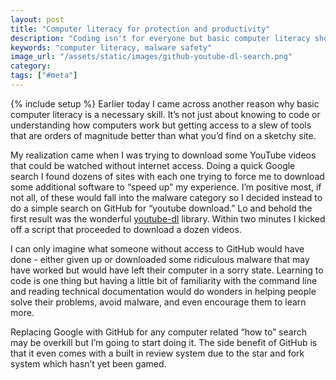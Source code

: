 ```yaml
---
layout: post
title: "Computer literacy for protection and productivity"
description: "Coding isn't for everyone but basic computer literacy should be. Knowing how to download an run an open source program can help protect against malware and increase productivity."
keywords: "computer literacy, malware safety"
image_url: "/assets/static/images/github-youtube-dl-search.png"
category:
tags: ["#meta"]
---
```

{% include setup %}
Earlier today I came across another reason why basic computer literacy is a necessary skill. It’s not just about knowing to code or understanding how computers work but getting access to a slew of tools that are orders of magnitude better than what you’d find on a sketchy site.

<div class="thumbnail">
  <amp-img src="{{ IMG_PATH }}github-youtube-dl-search.png" alt="Github search for youtube download"  width="1038" height="650" layout="responsive"></amp-img>
</div>

My realization came when I was trying to download some YouTube videos that could be watched without internet access. Doing a quick Google search I found dozens of sites with each one trying to force me to download some additional software to “speed up” my experience. I’m positive most, if not all, of these would fall into the malware category so I decided instead to do a simple search on GitHub for “youtube download.” Lo and behold the first result was the wonderful <a href="https://github.com/rg3/youtube-dl" target="_blank">youtube-dl</a> library. Within two minutes I kicked off a script that proceeded to download a dozen videos.

I can only imagine what someone without access to GitHub would have done - either given up or downloaded some ridiculous malware that may have worked but would have left their computer in a sorry state. Learning to code is one thing but having a little bit of familiarity with the command line and reading technical documentation would do wonders in helping people solve their problems, avoid malware, and even encourage them to learn more.

Replacing Google with GitHub for any computer related “how to” search may be overkill but I’m going to start doing it. The side benefit of GitHub is that it even comes with a built in review system due to the star and fork system which hasn’t yet been gamed.